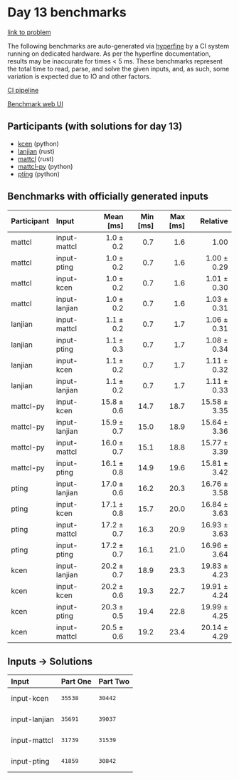 # Day 13 benchmarks

[link to problem](https://adventofcode.com/2023/day/13)

The following benchmarks are auto-generated via
[hyperfine](https://github.com/sharkdp/hyperfine) by a CI system running on
dedicated hardware. As per the hyperfine documentation, results may be
inaccurate for times < 5 ms. These benchmarks represent the total time to read,
parse, and solve the given inputs, and, as such, some variation is expected due
to IO and other factors.

[CI pipeline](http://ci.papercode.net:8080/teams/main/pipelines/aoc2023)

[Benchmark web UI](https://aoc.ancalagon.black)


## Participants (with solutions for day 13)

- [kcen](https://github.com/kcen/aoc2023) (python)
- [lanjian](https://github.com/lanjian/aoc-2023) (rust)
- [mattcl](https://github.com/mattcl/aoc2023) (rust)
- [mattcl-py](https://github.com/mattcl/aoc2023-py) (python)
- [pting](https://github.com/pting/aoc2023) (python)


## Benchmarks with officially generated inputs

| Participant | Input | Mean [ms] | Min [ms] | Max [ms] | Relative |
|:---|:---|---:|---:|---:|---:|
| mattcl | input-mattcl | 1.0 ± 0.2 | 0.7 | 1.6 | 1.00 |
| mattcl | input-pting | 1.0 ± 0.2 | 0.7 | 1.6 | 1.00 ± 0.29 |
| mattcl | input-kcen | 1.0 ± 0.2 | 0.7 | 1.6 | 1.01 ± 0.30 |
| mattcl | input-lanjian | 1.0 ± 0.2 | 0.7 | 1.6 | 1.03 ± 0.31 |
| lanjian | input-mattcl | 1.1 ± 0.2 | 0.7 | 1.7 | 1.06 ± 0.31 |
| lanjian | input-pting | 1.1 ± 0.3 | 0.7 | 1.7 | 1.08 ± 0.34 |
| lanjian | input-kcen | 1.1 ± 0.2 | 0.7 | 1.7 | 1.11 ± 0.32 |
| lanjian | input-lanjian | 1.1 ± 0.2 | 0.7 | 1.7 | 1.11 ± 0.33 |
| mattcl-py | input-kcen | 15.8 ± 0.6 | 14.7 | 18.7 | 15.58 ± 3.35 |
| mattcl-py | input-lanjian | 15.9 ± 0.7 | 15.0 | 18.9 | 15.64 ± 3.36 |
| mattcl-py | input-mattcl | 16.0 ± 0.7 | 15.1 | 18.8 | 15.77 ± 3.39 |
| mattcl-py | input-pting | 16.1 ± 0.8 | 14.9 | 19.6 | 15.81 ± 3.42 |
| pting | input-lanjian | 17.0 ± 0.6 | 16.2 | 20.3 | 16.76 ± 3.58 |
| pting | input-kcen | 17.1 ± 0.8 | 15.7 | 20.0 | 16.84 ± 3.63 |
| pting | input-mattcl | 17.2 ± 0.7 | 16.3 | 20.9 | 16.93 ± 3.63 |
| pting | input-pting | 17.2 ± 0.7 | 16.1 | 21.0 | 16.96 ± 3.64 |
| kcen | input-lanjian | 20.2 ± 0.7 | 18.9 | 23.3 | 19.83 ± 4.23 |
| kcen | input-kcen | 20.2 ± 0.6 | 19.3 | 22.7 | 19.91 ± 4.24 |
| kcen | input-pting | 20.3 ± 0.5 | 19.4 | 22.8 | 19.99 ± 4.25 |
| kcen | input-mattcl | 20.5 ± 0.6 | 19.2 | 23.4 | 20.14 ± 4.29 |


## Inputs -> Solutions

| Input | Part One | Part Two |
|:---|:---|:---|
|input-kcen|<pre>35538</pre>|<pre>30442</pre>|
|input-lanjian|<pre>35691</pre>|<pre>39037</pre>|
|input-mattcl|<pre>31739</pre>|<pre>31539</pre>|
|input-pting|<pre>41859</pre>|<pre>30842</pre>|